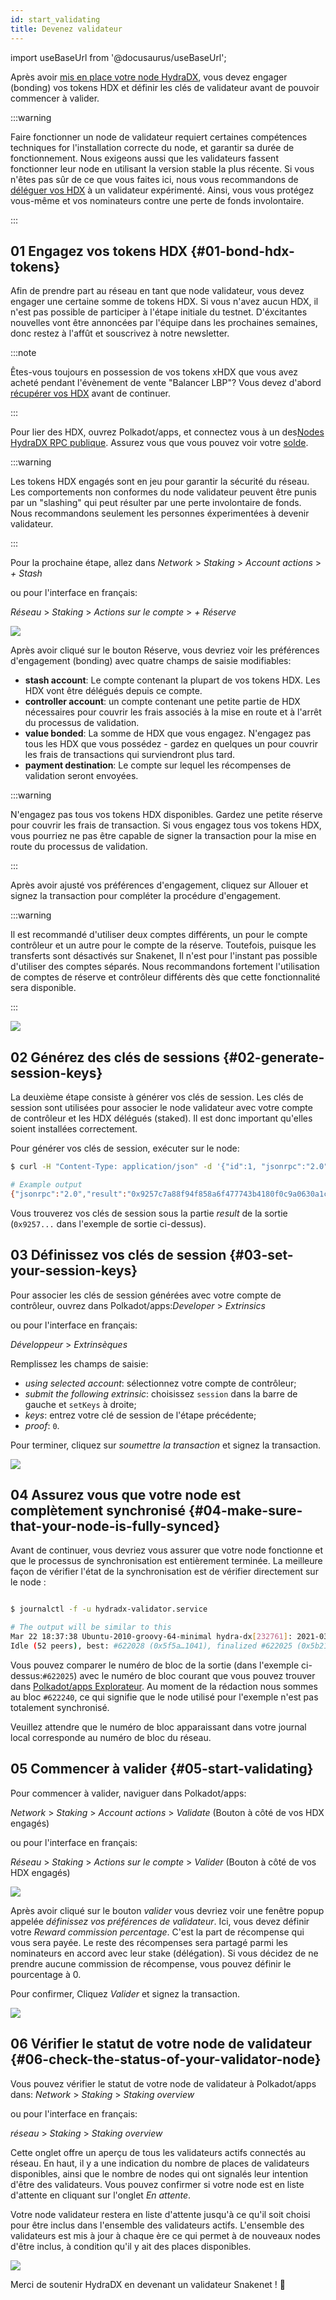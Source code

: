 ```yaml
---
id: start_validating 
title: Devenez validateur
---
```


import useBaseUrl from '@docusaurus/useBaseUrl';

Après avoir [mis en place votre node HydraDX](/node_setup), vous devez engager (bonding) vos tokens HDX et définir les clés de validateur avant de pouvoir commencer à valider.

:::warning

Faire fonctionner un node de validateur requiert certaines compétences techniques for l'installation correcte du node, et garantir sa durée de fonctionnement. Nous exigeons aussi que les validateurs fassent fonctionner leur node en utilisant la version stable la plus récente. Si vous n'êtes pas sûr de ce que vous faites ici, nous vous recommandons de [déléguer vos HDX](/start_nominating) à un validateur expérimenté. Ainsi, vous vous protégez vous-même et vos nominateurs contre une perte de fonds involontaire.

:::

## 01 Engagez vos tokens HDX {#01-bond-hdx-tokens}

Afin de prendre part au réseau en tant que node validateur, vous devez engager une certaine somme de tokens HDX. Si vous n'avez aucun HDX, il n'est pas possible de participer à l'étape initiale du testnet. D'éxcitantes nouvelles vont être annoncées par l'équipe dans les prochaines semaines, donc restez à l'affût et souscrivez à notre newsletter.

:::note

Êtes-vous toujours en possession de vos tokens xHDX que vous avez acheté pendant l'évènement de vente "Balancer LBP"? Vous devez d'abord [récupérer vos HDX](/claim) avant de continuer.

:::

Pour lier des HDX, ouvrez Polkadot/apps, et connectez vous à un des[Nodes HydraDX RPC publique](/polkadotjs_apps_public). Assurez vous que vous pouvez voir votre [solde](https://polkadot.js.org/apps/?rpc=wss%3A%2F%2Frpc-01.snakenet.hydradx.io#/accounts).

:::warning

Les tokens HDX engagés sont en jeu pour garantir la sécurité du réseau. Les comportements non conformes du node validateur peuvent être punis par un "slashing" qui peut résulter par une perte involontaire de fonds. Nous recommandons seulement les personnes éxperimentées à devenir validateur.

:::

Pour la prochaine étape, allez dans *Network* > *Staking* > *Account actions* > *+ Stash*

ou pour l'interface en français:

*Réseau* > *Staking* > *Actions sur le compte* > *+ Réserve*

<div style={{textAlign: 'center'}}>
  <img src={useBaseUrl('/validator-guide/bond-hdx-1.png')} />
</div>

Après avoir cliqué sur le bouton Réserve, vous devriez voir les préférences d'engagement (bonding)  avec quatre champs de saisie modifiables:
* **stash account**: Le compte contenant la plupart de vos tokens HDX. Les HDX vont être délégués depuis ce compte.
* **controller account**: un compte contenant une petite partie de HDX nécessaires pour couvrir les frais associés à la mise en route et à l'arrêt du processus de validation.
* **value bonded**: La somme de HDX que vous engagez. N'engagez pas tous les HDX que vous possédez - gardez en quelques un pour couvrir les frais de transactions qui surviendront plus tard.
* **payment destination**: Le compte sur lequel les récompenses de validation seront envoyées.

:::warning

N'engagez pas tous vos tokens HDX disponibles. Gardez une petite réserve pour couvrir les frais de transaction. Si vous engagez tous vos tokens HDX, vous pourriez ne pas être capable de signer la transaction pour la mise en route du processus de validation.

:::

Après avoir ajusté vos préférences d'engagement, cliquez sur Allouer et signez la transaction pour compléter la procédure d'engagement.

:::warning

Il est recommandé d'utiliser deux comptes différents, un pour le compte contrôleur et un autre pour le compte de la réserve. Toutefois, puisque les transferts sont désactivés sur Snakenet, Il n'est pour l'instant pas possible d'utiliser des comptes séparés. Nous recommandons fortement l'utilisation de comptes de réserve et contrôleur différents dès que cette fonctionnalité sera disponible.


:::

<div style={{textAlign: 'center'}}>
  <img src={useBaseUrl('/validator-guide/bond-hdx-2.png')} />
</div>

## 02 Générez des clés de sessions {#02-generate-session-keys}

La deuxième étape consiste à générer vos clés de session. Les clés de session sont utilisées pour associer le node validateur avec votre compte de contrôleur et les HDX délégués (staked). Il est donc important qu'elles soient installées correctement. 

Pour générer vos clés de session, exécuter sur le node:

```bash
$ curl -H "Content-Type: application/json" -d '{"id":1, "jsonrpc":"2.0", "method": "author_rotateKeys", "params":[]}' http://localhost:9933

# Example output
{"jsonrpc":"2.0","result":"0x9257c7a88f94f858a6f477743b4180f0c9a0630a1cea85c3f47dc6ca78e503767089bebe02b18765232ecd67b35a7fb18fc3027613840f27aca5a5cc300775391cf298af0f0e0342d0d0d873b1ec703009c6816a471c64b5394267c6fc583c31884ac83d9fed55d5379bbe1579601872ccc577ad044dd449848da1f830dd3e45","id":1}
```

Vous trouverez vos clés de session sous la partie _result_ de la sortie (`0x9257...` dans l'exemple de sortie ci-dessus).


## 03 Définissez vos clés de session {#03-set-your-session-keys}

Pour associer les clés de session générées avec votre compte de contrôleur, ouvrez dans Polkadot/apps:*Developer* > *Extrinsics*

ou pour l'interface en français:

*Développeur* > *Extrinsèques*

Remplissez les champs de saisie:

* _using selected account_: sélectionnez votre compte de contrôleur;
* _submit the following extrinsic_: choisissez `session` dans la barre de gauche et `setKeys` à droite;
* _keys_: entrez votre clé de session de l'étape précédente;
* _proof_: `0`.

Pour terminer, cliquez sur _soumettre la transaction_ et signez la transaction.

<div style={{textAlign: 'center'}}>
  <img src={useBaseUrl('/validator-guide/set-session-keys-1.png')} />
</div>

## 04 Assurez vous que votre node est complètement synchronisé {#04-make-sure-that-your-node-is-fully-synced}

Avant de continuer, vous devriez vous assurer que votre node fonctionne et que le processus de synchronisation est entièrement terminée. La meilleure façon de vérifier l'état de la synchronisation est de vérifier directement sur le node :

```bash

$ journalctl -f -u hydradx-validator.service

# The output will be similar to this
Mar 22 18:37:38 Ubuntu-2010-groovy-64-minimal hydra-dx[232761]: 2021-03-22 18:37:38  💤 
Idle (52 peers), best: #622028 (0x5f5a…1041), finalized #622025 (0x5b21…a746), ⬇ 9.1kiB/s ⬆ 6.1kiB/s

```

Vous pouvez comparer le numéro de bloc de la sortie (dans l'exemple ci-dessus:`#622025`) avec le numéro de bloc courant que vous pouvez trouver dans [Polkadot/apps Explorateur](https://polkadot.js.org/apps/?rpc=wss%3A%2F%2Frpc-01.snakenet.hydradx.io#/explorer). Au moment de la rédaction nous sommes au bloc `#622240`, ce qui signifie que le node utilisé pour l'exemple n'est pas totalement synchronisé. 

Veuillez attendre que le numéro de bloc apparaissant dans votre journal local corresponde au numéro de bloc du réseau.

## 05 Commencer à valider {#05-start-validating}

Pour commencer à valider, naviguer dans Polkadot/apps:

*Network* > *Staking* > *Account actions* > *Validate* (Bouton à côté de vos HDX engagés)

ou pour l'interface en français:

*Réseau* > *Staking* > *Actions sur le compte* > *Valider* (Bouton à côté de vos HDX engagés)

<div style={{textAlign: 'center'}}>
  <img src={useBaseUrl('/validator-guide/validate-1.png')} />
</div>

Après avoir cliqué sur le bouton *valider* vous devriez voir une fenêtre popup appelée *définissez vos préférences de validateur*. Ici, vous devez définir votre _Reward commission percentage_. C'est la part de récompense qui vous sera payée. Le reste des récompenses sera partagé parmi les nominateurs en accord avec leur stake (délégation).  Si vous décidez de ne prendre aucune commission de récompense, vous pouvez définir le pourcentage à 0.

Pour confirmer, Cliquez *Valider* et signez la transaction.

<div style={{textAlign: 'center'}}>
  <img src={useBaseUrl('/validator-guide/validate-2.png')} />
</div>

## 06 Vérifier le statut de votre node de validateur {#06-check-the-status-of-your-validator-node}

Vous pouvez vérifier le statut de votre node de validateur à Polkadot/apps dans: *Network* > *Staking* > *Staking overview*

ou pour l'interface en français:

*réseau* > *Staking* > *Staking overview*

Cette onglet offre un aperçu de tous les validateurs actifs connectés au réseau. En haut, il y a une indication du nombre de places de validateurs disponibles, ainsi que le nombre de nodes qui ont signalés leur intention d'être des validateurs. Vous pouvez confirmer si votre node est en liste d'attente en cliquant sur l'onglet _En attente_.

Votre node validateur restera en liste d'attente jusqu'à ce qu'il soit choisi pour être inclus dans l'ensemble des validateurs actifs. L'ensemble des validateurs est mis à jour à chaque ère ce qui permet à de nouveaux nodes d'être inclus, à condition qu'il y ait des places disponibles.

<div style={{textAlign: 'center'}}>
  <img src={useBaseUrl('/validator-guide/validate-3.png')} />
</div>

Merci de soutenir HydraDX en devenant un validateur Snakenet ! 🎉